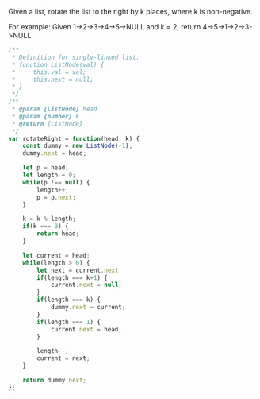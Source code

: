 Given a list, rotate the list to the right by k places, where k is non-negative.

For example:
Given 1->2->3->4->5->NULL and k = 2,
return 4->5->1->2->3->NULL.


```js
/**
 * Definition for singly-linked list.
 * function ListNode(val) {
 *     this.val = val;
 *     this.next = null;
 * }
 */
/**
 * @param {ListNode} head
 * @param {number} k
 * @return {ListNode}
 */
var rotateRight = function(head, k) {
    const dummy = new ListNode(-1);
    dummy.next = head;

    let p = head;
    let length = 0;
    while(p !== null) {
        length++;
        p = p.next;
    }

    k = k % length;
    if(k === 0) {
        return head;
    }

    let current = head;
    while(length > 0) {
        let next = current.next
        if(length === k+1) {
            current.next = null;
        }
        if(length === k) {
            dummy.next = current;
        }
        if(length === 1) {
            current.next = head;
        }

        length--;
        current = next;
    }

    return dummy.next;
};
```
